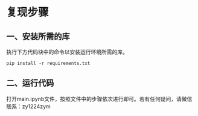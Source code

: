 # 复现步骤
## 一、安装所需的库
执行下方代码块中的命令以安装运行环境所需的库。
```shell
pip install -r requirements.txt
```
## 二、运行代码
打开main.ipynb文件，按照文件中的步骤依次进行即可。若有任何疑问，请微信联系：zy1224zym